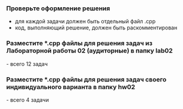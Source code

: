 
<h3>Проверьте оформление решения</h3>

- для каждой задачи должен быть отдельный файл .cpp
- код, выполняющий решение, должен быть раскомментирован
    
<h3>Разместите *.cpp файлы для решения задач из Лабораторной работы 02 (аудиторные) в папку lab02</h3>
  - всего 12 задач

<h3>Разместите *.cpp файлы для решения задач своего индивидуального варианта в папку hw02</h3>
- всего 4 задачи
